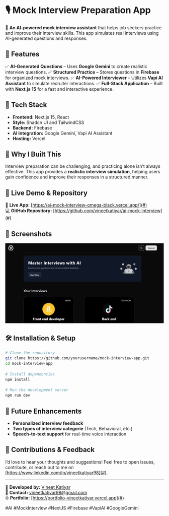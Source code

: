 # 🎙️ Mock Interview Preparation App

🚀 **An AI-powered mock interview assistant** that helps job seekers practice and improve their interview skills. This app simulates real interviews using AI-generated questions and responses.

## 📌 Features

✅ **AI-Generated Questions** – Uses **Google Gemini** to create realistic interview questions.
✅ **Structured Practice** – Stores questions in **Firebase** for organized mock interviews.
✅ **AI-Powered Interviewer** – Utilizes **Vapi AI Assistant** to simulate recruiter interactions.
✅ **Full-Stack Application** – Built with **Next.js 15** for a fast and interactive experience.

## 🔧 Tech Stack

- **Frontend:** Next.js 15, React
- **Style:** Shadcn UI and TailwindCSS
- **Backend:** Firebase
- **AI Integration:** Google Gemini, Vapi AI Assistant
- **Hosting:** Vercel

## 🎯 Why I Built This

Interview preparation can be challenging, and practicing alone isn’t always effective. This app provides a **realistic interview simulation**, helping users gain confidence and improve their responses in a structured manner.

## 🚀 Live Demo & Repository

🔗 **Live App:** [https://ai-mock-interview-omega-black.vercel.app/](#)  
💻 **GitHub Repository:** [https://github.com/vineetkatiyar/ai-mock-interview](#)

## 📸 Screenshots

![App Screenshot](public/assets/ss.png)

## 🛠️ Installation & Setup

```bash
# Clone the repository
git clone https://github.com/yourusername/mock-interview-app.git
cd mock-interview-app

# Install dependencies
npm install

# Run the development server
npm run dev
```

## 🚀 Future Enhancements

- **Personalized interview feedback**
- **Two types of interview categorie** (Tech, Behavioral, etc.)
- **Speech-to-text support** for real-time voice interaction

## 🤝 Contributions & Feedback

I’d love to hear your thoughts and suggestions! Feel free to open issues, contribute, or reach out to me on [https://www.linkedin.com/in/vineetkatiyar98](#).

---

📌 **Developed by:** [Vineet Katiyar](#)  
📩 **Contact:** [vineetkatiyar98@gmail.com](#)  
🌐 **Portfolio:** [https://portfolio-vineetkatiyar.vercel.app](#)

#AI #MockInterview #NextJS #Firebase #VapiAI #GoogleGemini
